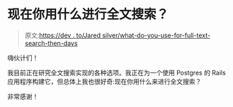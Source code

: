 # 现在你用什么进行全文搜索？

> 原文:[https://dev . to/Jared silver/what-do-you-use-for-full-text-search-then-days](https://dev.to/jaredsilver/what-do-you-use-for-full-text-search-these-days)

嗨伙计们！

我目前正在研究全文搜索实现的各种选项。我正在为一个使用 Postgres 的 Rails 应用程序构建它，但总体上我也很好奇:现在你用什么来进行全文搜索？

非常感谢！